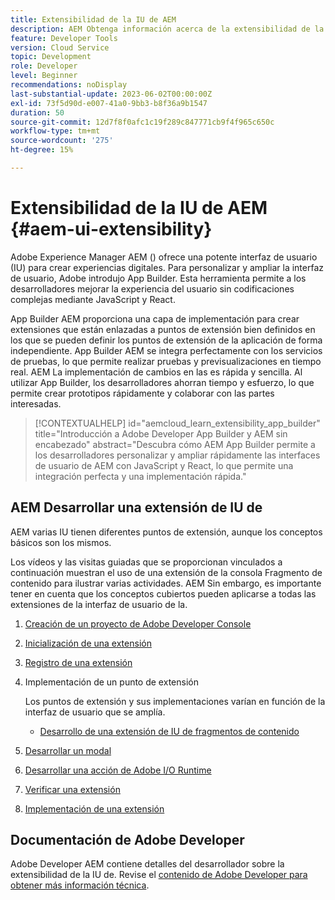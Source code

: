 ```yaml
---
title: Extensibilidad de la IU de AEM
description: AEM Obtenga información acerca de la extensibilidad de la IU de con App Builder para crear extensiones.
feature: Developer Tools
version: Cloud Service
topic: Development
role: Developer
level: Beginner
recommendations: noDisplay
last-substantial-update: 2023-06-02T00:00:00Z
exl-id: 73f5d90d-e007-41a0-9bb3-b8f36a9b1547
duration: 50
source-git-commit: 12d7f8f0afc1c19f289c847771cb9f4f965c650c
workflow-type: tm+mt
source-wordcount: '275'
ht-degree: 15%

---
```


# Extensibilidad de la IU de AEM {#aem-ui-extensibility}

Adobe Experience Manager AEM () ofrece una potente interfaz de usuario (IU) para crear experiencias digitales. Para personalizar y ampliar la interfaz de usuario, Adobe introdujo App Builder. Esta herramienta permite a los desarrolladores mejorar la experiencia del usuario sin codificaciones complejas mediante JavaScript y React.

App Builder AEM proporciona una capa de implementación para crear extensiones que están enlazadas a puntos de extensión bien definidos en los que se pueden definir los puntos de extensión de la aplicación de forma independiente. App Builder AEM se integra perfectamente con los servicios de pruebas, lo que permite realizar pruebas y previsualizaciones en tiempo real. AEM La implementación de cambios en las es rápida y sencilla. Al utilizar App Builder, los desarrolladores ahorran tiempo y esfuerzo, lo que permite crear prototipos rápidamente y colaborar con las partes interesadas.

>[!CONTEXTUALHELP]
>id="aemcloud_learn_extensibility_app_builder"
>title="Introducción a Adobe Developer App Builder y AEM sin encabezado"
>abstract="Descubra cómo AEM App Builder permite a los desarrolladores personalizar y ampliar rápidamente las interfaces de usuario de AEM con JavaScript y React, lo que permite una integración perfecta y una implementación rápida."

## AEM Desarrollar una extensión de IU de

AEM varias IU tienen diferentes puntos de extensión, aunque los conceptos básicos son los mismos.

Los vídeos y las visitas guiadas que se proporcionan vinculados a continuación muestran el uso de una extensión de la consola Fragmento de contenido para ilustrar varias actividades. AEM Sin embargo, es importante tener en cuenta que los conceptos cubiertos pueden aplicarse a todas las extensiones de la interfaz de usuario de la.

1. [Creación de un proyecto de Adobe Developer Console](./adobe-developer-console-project.md)
1. [Inicialización de una extensión](./app-initialization.md)
1. [Registro de una extensión](./extension-registration.md)
1. Implementación de un punto de extensión

   Los puntos de extensión y sus implementaciones varían en función de la interfaz de usuario que se amplía.

   + [Desarrollo de una extensión de IU de fragmentos de contenido](./content-fragments/overview.md)

1. [Desarrollar un modal](./modal.md)
1. [Desarrollar una acción de Adobe I/O Runtime](./runtime-action.md)
1. [Verificar una extensión](./verify.md)
1. [Implementación de una extensión](./deploy.md)

## Documentación de Adobe Developer

Adobe Developer AEM contiene detalles del desarrollador sobre la extensibilidad de la IU de. Revise el [contenido de Adobe Developer para obtener más información técnica](https://developer.adobe.com/uix/docs/).
